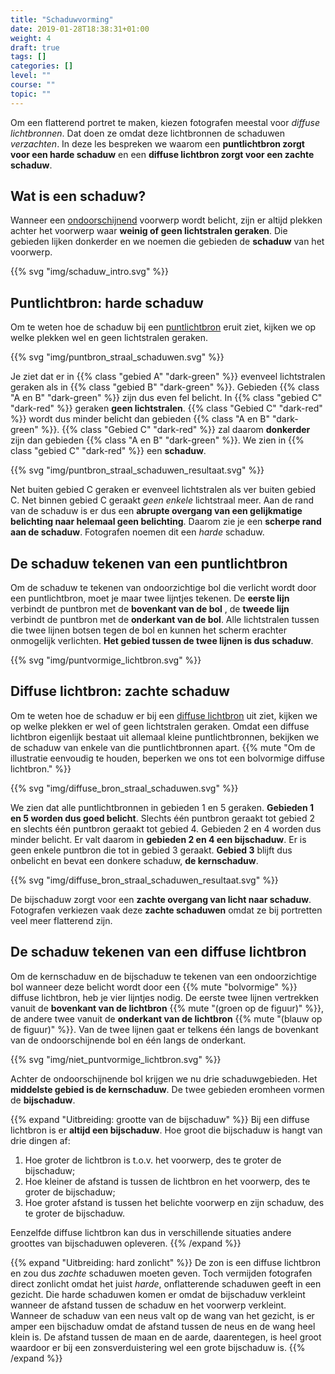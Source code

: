 ```yaml
---
title: "Schaduwvorming"
date: 2019-01-28T18:38:31+01:00
weight: 4
draft: true
tags: []
categories: []
level: ""
course: ""
topic: ""
---
```

Om een flatterend portret te maken, kiezen fotografen meestal voor *diffuse
lichtbronnen*. Dat doen ze omdat deze lichtbronnen de schaduwen *verzachten*.
In deze les bespreken we waarom een **puntlichtbron zorgt voor een harde
schaduw** en een **diffuse lichtbron zorgt voor een zachte schaduw**.

## Wat is een schaduw?
Wanneer een [ondoorschijnend](../kleuren_spiegels_vensters#licht-doorlaten)
voorwerp wordt belicht, zijn er altijd plekken achter
het voorwerp waar **weinig of geen lichtstralen geraken**. Die gebieden lijken
donkerder en we noemen die gebieden de **schaduw** van het voorwerp.

{{% svg "img/schaduw_intro.svg" %}}

## Puntlichtbron: harde schaduw
Om te weten hoe de schaduw bij een
[puntlichtbron](../lichtbronnen#puntvormige-en-diffuse-lichtbronnen) eruit
ziet, kijken we op welke plekken wel en geen lichtstralen geraken.

{{% svg "img/puntbron_straal_schaduwen.svg" %}}

Je ziet dat er in {{% class "gebied A" "dark-green" %}} evenveel lichtstralen
geraken als in {{% class "gebied B" "dark-green" %}}. Gebieden {{% class "A en B" "dark-green" %}} zijn dus even fel belicht. In
{{% class "gebied C" "dark-red" %}} geraken **geen lichtstralen**.
{{% class "Gebied C" "dark-red" %}} wordt dus minder belicht dan gebieden
{{% class "A en B" "dark-green" %}}. {{% class "Gebied C" "dark-red" %}} zal
daarom **donkerder** zijn dan gebieden
{{% class "A en B" "dark-green" %}}. We zien in {{% class "gebied C" "dark-red" %}}
een **schaduw**.

{{% svg "img/puntbron_straal_schaduwen_resultaat.svg" %}}

Net buiten gebied C geraken er evenveel lichtstralen als ver buiten gebied C.
Net binnen gebied C geraakt *geen enkele* lichtstraal meer. Aan de rand van de
schaduw is er dus een **abrupte overgang van een gelijkmatige belichting naar
helemaal geen belichting**. Daarom zie je een **scherpe rand aan de schaduw**.
Fotografen noemen dit een *harde* schaduw.

## De schaduw tekenen van een puntlichtbron
Om de schaduw te tekenen van ondoorzichtige bol die verlicht wordt door een
puntlichtbron, moet je maar twee lijntjes tekenen. De **eerste lijn** verbindt de
puntbron met de **bovenkant van de bol** , de **tweede lijn** verbindt de puntbron met
de **onderkant van de bol**. Alle lichtstralen tussen die twee lijnen botsen
tegen de bol en kunnen het scherm erachter onmogelijk verlichten. **Het gebied
tussen de twee lijnen is dus schaduw**.

{{% svg "img/puntvormige_lichtbron.svg" %}}

## Diffuse lichtbron: zachte schaduw
Om te weten hoe de schaduw er bij een
[diffuse lichtbron](../lichtbronnen#puntvormige-en-diffuse-lichtbronnen)
uit ziet, kijken we op welke plekken er wel of geen lichtstralen geraken.
Omdat een diffuse lichtbron eigenlijk bestaat uit allemaal
kleine puntlichtbronnen, bekijken we de schaduw van enkele van die
puntlichtbronnen apart.
{{% mute "Om de illustratie eenvoudig te houden, beperken we ons tot een bolvormige diffuse lichtbron." %}}

{{% svg "img/diffuse_bron_straal_schaduwen.svg" %}}

We zien dat alle puntlichtbronnen in gebieden 1 en 5 geraken. **Gebieden 1 en 5
worden dus goed belicht**.
Slechts één puntbron geraakt tot gebied 2
en slechts één puntbron geraakt tot gebied 4.
Gebieden 2 en 4 worden dus minder belicht. Er valt daarom in **gebieden 2 en 4
een bijschaduw**. Er is geen enkele puntbron die tot in gebied 3 geraakt.
**Gebied 3** blijft dus onbelicht en bevat een donkere schaduw, **de kernschaduw**.

{{% svg "img/diffuse_bron_straal_schaduwen_resultaat.svg" %}}

De bijschaduw zorgt voor een **zachte overgang van licht naar schaduw**.
Fotografen verkiezen vaak deze **zachte schaduwen** omdat ze bij portretten
veel meer flatterend zijn.

## De schaduw tekenen van een diffuse lichtbron
Om de kernschaduw en de bijschaduw te tekenen van een ondoorzichtige bol
wanneer deze belicht wordt door een {{% mute "bolvormige" %}} diffuse
lichtbron, heb je vier lijntjes nodig. De eerste twee lijnen vertrekken vanuit
de **bovenkant van de lichtbron** {{% mute "(groen op de figuur)" %}}, de andere
twee vanuit de **onderkant van de lichtbron** {{% mute "(blauw op de figuur)" %}}.
Van de twee lijnen gaat er telkens één langs de bovenkant van de
ondoorschijnende bol en één langs de onderkant.

{{% svg "img/niet_puntvormige_lichtbron.svg" %}}

Achter de ondoorschijnende bol krijgen we nu drie schaduwgebieden. Het **middelste
gebied is de kernschaduw**. De twee gebieden eromheen vormen de **bijschaduw**.

{{% expand "Uitbreiding: grootte van de bijschaduw" %}}
Bij een diffuse lichtbron is er **altijd een bijschaduw**. Hoe groot die bijschaduw is hangt van drie dingen af:

1. Hoe groter de lichtbron is t.o.v. het voorwerp, des te groter de bijschaduw;
2. Hoe kleiner de afstand is tussen de lichtbron en het voorwerp, des te groter de bijschaduw;
3. Hoe groter afstand is tussen het belichte voorwerp en zijn schaduw, des te groter de bijschaduw.

Eenzelfde diffuse lichtbron kan dus in verschillende situaties andere groottes
van bijschaduwen opleveren.
{{% /expand %}}

{{% expand "Uitbreiding: hard zonlicht" %}}
De zon is een diffuse lichtbron en zou dus *zachte* schaduwen moeten geven.
Toch vermijden fotografen direct zonlicht omdat het juist *harde*,
onflatterende schaduwen geeft in een gezicht. Die harde schaduwen komen er
omdat de bijschaduw verkleint wanneer de afstand tussen de schaduw en het
voorwerp verkleint. Wanneer de schaduw van een neus valt op de wang van het
gezicht, is er amper een bijschaduw omdat de afstand tussen de neus en de wang
heel klein is. De afstand tussen de maan en de aarde, daarentegen, is heel groot
waardoor er bij een zonsverduistering wel een grote bijschaduw is.
{{% /expand %}}
